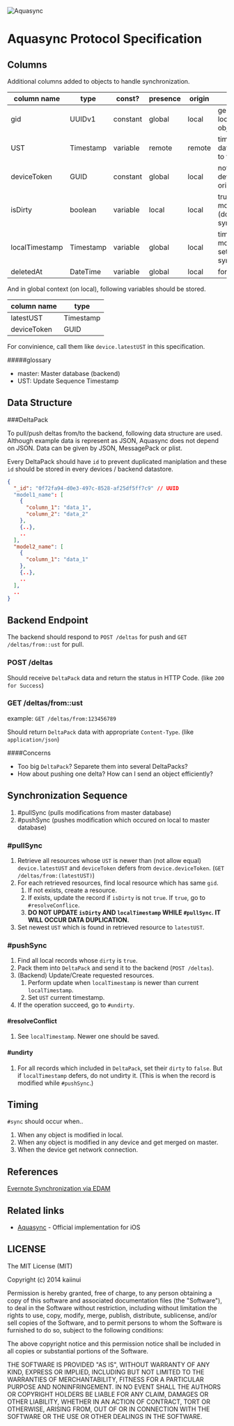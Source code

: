 ![Aquasync](https://dl.dropboxusercontent.com/u/7817937/_github/aquamarine/aquasync_logo.png)

Aquasync Protocol Specification
===

Columns
---

Additional columns added to objects to handle synchronization.

|column name   |type     |const?  |presence |origin |description|
|--------------|---------|--------|---------|-------|-----------|
|gid           |UUIDv1   |constant|global   |local  |generated locally when object created|
|UST           |Timestamp|variable|remote   |remote |time when the data get merged to the master|
|deviceToken   |GUID     |constant|global   |local  |notate which device is the origin of the data|
|isDirty       |boolean  |variable|local    |local  |true when modified/created (do not set while synchronization)|
|localTimestamp|Timestamp|variable|global   |local  |time when last modified (do not set while synchronization)|
|deletedAt     |DateTime |variable|global   |local  |for soft deletion|

And in global context (on local), following variables should be stored.

|column name   |type     |
|--------------|---------|
|latestUST     |Timestamp|
|deviceToken   |GUID     |

For convinience, call them like `device.latestUST` in this specification.

#####glossary

- master: Master database (backend)
- UST: Update Sequence Timestamp

Data Structure
---

###DeltaPack

To pull/push deltas from/to the backend, following data structure are used. Although example data is represent as JSON, Aquasync does not depend on JSON. Data can be given by JSON, MessagePack or plist.

Every DeltaPack should have `id` to prevent duplicated maniplation and these `id` should be stored in every devices / backend datastore.

```json
{
  "_id": "0f72fa94-d0e3-497c-8528-af25df5ff7c9" // UUID
  "model1_name": [
    {
      "column_1": "data_1",
      "column_2": "data_2"
    },
    {..},
    ..
  ],
  "model2_name": [
    {
      "column_1": "data_1"
    },
    {..},
    ..
  ],
  ..
}
```

Backend Endpoint
---

The backend should respond to `POST /deltas` for push and `GET /deltas/from::ust` for pull.

### POST /deltas

Should receive `DeltaPack` data and return the status in HTTP Code. (like `200 for Success`)

### GET /deltas/from::ust

example: `GET /deltas/from:123456789`

Should return `DeltaPack` data with appropriate `Content-Type`. (like `application/json`)

####Concerns

- Too big `DeltaPack`? Separete them into several DeltaPacks?
- How about pushing one delta? How can I send an object efficiently?

Synchronization Sequence
---

1. #pullSync (pulls modifications from master database)
2. #pushSync (pushes modification which occured on local to master database)

### \#pullSync

1. Retrieve all resources whose `UST` is newer than (not allow equal) `device.latestUST` and `deviceToken` defers from `device.deviceToken`. (`GET /deltas/from:(latestUST)`)
2. For each retrieved resources, find local resource which has same `gid`.
     1. If not exists, create a resource.
     2. If exists, update the record if `isDirty` is not `true`. If `true`, go to `#resolveConflice`.
     3. **DO NOT UPDATE `isDirty` AND `localTimestamp` WHILE `#pullSync`. IT WILL OCCUR DATA DUPLICATION.**
3. Set newest `UST` which is found in retrieved resource to `latestUST`.

### \#pushSync

1. Find all local records whose `dirty` is `true`.
2. Pack them into `DeltaPack` and send it to the backend (`POST /deltas`).
3. (Backend) Update/Create requested resources.
     1. Perform update when `localTimestamp` is newer than current `localTimestamp`.
     2. Set `UST` current timestamp.
4. If the operation succeed, go to `#undirty`.

#### \#resolveConflict

1. See `localTimestamp`. Newer one should be saved.
 
#### \#undirty

1. For all records which included in `DeltaPack`, set their `dirty` to `false`. But if `localTimestamp` defers, do not undirty it. (This is when the record is modified while `#pushSync`.)

Timing
---

`#sync` should occur when..

1. When any object is modified in local.
2. When any object is modified in any device and get merged on master.
3. When the device get network connection.

References
--

[Evernote Synchronization via EDAM](https://dev.evernote.com/media/pdf/edam-sync.pdf)

Related links
---

- [Aquasync](https://github.com/AQAquamarine/Aquasync) - Official implementation for iOS

LICENSE
---

The MIT License (MIT)

Copyright (c) 2014 kaiinui

Permission is hereby granted, free of charge, to any person obtaining a copy of this software and associated documentation files (the "Software"), to deal in the Software without restriction, including without limitation the rights to use, copy, modify, merge, publish, distribute, sublicense, and/or sell copies of the Software, and to permit persons to whom the Software is furnished to do so, subject to the following conditions:

The above copyright notice and this permission notice shall be included in all copies or substantial portions of the Software.

THE SOFTWARE IS PROVIDED "AS IS", WITHOUT WARRANTY OF ANY KIND, EXPRESS OR IMPLIED, INCLUDING BUT NOT LIMITED TO THE WARRANTIES OF MERCHANTABILITY, FITNESS FOR A PARTICULAR PURPOSE AND NONINFRINGEMENT. IN NO EVENT SHALL THE AUTHORS OR COPYRIGHT HOLDERS BE LIABLE FOR ANY CLAIM, DAMAGES OR OTHER LIABILITY, WHETHER IN AN ACTION OF CONTRACT, TORT OR OTHERWISE, ARISING FROM, OUT OF OR IN CONNECTION WITH THE SOFTWARE OR THE USE OR OTHER DEALINGS IN THE SOFTWARE.
